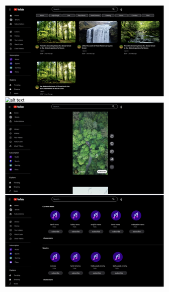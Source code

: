 ![alt text](/src/assets/homepage.jpeg)
![alt text](/src/assets/watchVideo.jpeg)
![alt text](/src/assets/shorts.jpeg)
![alt text](/src/assets/subscription.jpeg)
